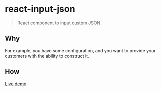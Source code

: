 # react-input-json

> React component to input custom JSON.

## Why

For example, you have some configuration, and you want to provide your customers with the ability to construct it.

## How

[Live demo](https://codesandbox.io/s/react-input-json-oxldc)

